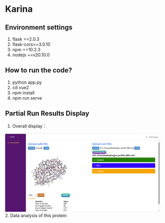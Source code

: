 # Karina
## Environment settings
1. flask ==2.0.3
2. flask-cors==3.0.10
3. npm ==10.2.3
4. nodejs ==v20.10.0
## How to run the code?
1. python app.py
2. cd vue2
3. npm install
4. npm run serve

## Partial Run Results Display
1. Overall display：
  <img src="https://github.com/37918273918/KINARI/blob/main/overall.png" width="900px">
2. Data analysis of this protein
   
